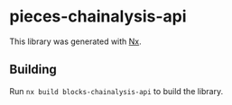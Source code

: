 # pieces-chainalysis-api

This library was generated with [Nx](https://nx.dev).

## Building

Run `nx build blocks-chainalysis-api` to build the library.
